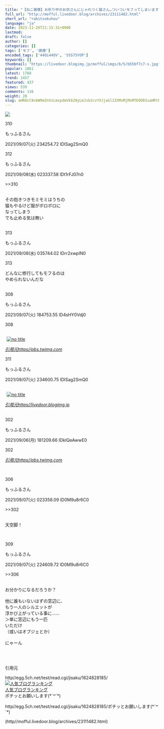 ```yaml
---
title: "【ねこ画像】お祈り中のお坊さんにじゃれつく猫さん…ついついモフってしまいますねwww "
full_url: "http://mofful.livedoor.blog/archives/23111482.html"
short_url: "rabitsokuhou"
language: "ja"
date: 2023-11-26T21:15:31+0900
lastmod: 
draft: false
author: []
categories: []
tags: ['モフ', '画像']
encoded_tags: ['44Oi44OV', '55S75YOP']
keywords: []
thumbnail: "https://livedoor.blogimg.jp/mofful/imgs/b/5/b556f7c7-s.jpg"
popular: 1861
latest: 1768
trend: 1457
featured: 437
views: 539
comments: 116
weight: 20
slug: aHR0cC8vbW9mZnVsLmxpdmVkb29yLmJsb2cvYXJjaGl2ZXMvMjMxMTE0ODIuaHRtbA==
---
```


![](https://livedoor.blogimg.jp/mofful/imgs/b/5/b556f7c7-s.jpg)

<div><p class='t_h'>310 <p>もっふるさん</p> <p>2021/09/07(火) 234254.72 IDlSag2SmQ0</p></p><p class='t_h t_i'>312 <p>もっふるさん</p> <p>2021/09/08(水) 023337.58 IDt1rFJ07n0</p></p><p class='t_b t_i'><p class='anchor'>>>310</p> <br>その抱きつきモミモミはうちの<br>猫もやるけど服がボロボロに<br>なってしまう <br>でも止める気は無い </p><br>313 <p>もっふるさん</p> <p>2021/09/08(水) 035744.02 IDrr2xwpIN0</p><p>313</p><p class='t_b'>どんなに修行してもモフるのは<br>やめられないんだな </p><br>308 <p>もっふるさん</p> <p>2021/09/07(火) 184753.55 ID4sHY0Vdj0</p><p>308</p><br><a href='https//livedoor.blogimg.jp/mofful/imgs/c/4/c419c9ef.jpg' target='_blank'><img src='https//livedoor.blogimg.jp/mofful/imgs/c/4/c419c9ef-s.jpg' alt='no title' class='image pict' border='0' hspace='5'></a><br><a target='_blank' href='https//pbs.twimg.com/media/E-jbvSSVQAA8kfP.jpg'><i><p>引用元https//pbs.twimg.com<br> </p></i></a><p class='t_h'>311 <p>もっふるさん</p> <p>2021/09/07(火) 234600.75 IDlSag2SmQ0</p></p><br><a href='https//livedoor.blogimg.jp/mofful/imgs/8/6/86a48e40.gif' target='_blank'><img src='https//livedoor.blogimg.jp/mofful/imgs/8/6/86a48e40.gif' alt='no title' class='image pict' border='0' hspace='5'></a><br><a target='_blank' href='https//livedoor.blogimg.jp/ankoya_soku/imgs/5/e/5eb76c7d.gif'><i><p>引用元https//livedoor.blogimg.jp</p></i></a><br>302 <p>もっふるさん</p> <p> 2021/09/06(月) 181209.66 IDkIQeAwwE0</p><p>302</p><a target='_blank' href='https//pbs.twimg.com/media/E-fgzE7UUAAvtFT.jpg'><i><p>引用元https//pbs.twimg.com<br></p></i></a><br> <p class='t_h t_i'>306 <p>もっふるさん</p> <p> 2021/09/07(火) 023358.09 ID0M9u8r6C0</p></p> <p class='t_b t_i'> <p class='anchor'>>>302</p> <br> 天空脚！ </p><br> <p class='t_h t_i'>309 <p>もっふるさん</p> <p> 2021/09/07(火) 224609.72 ID0M9u8r6C0</p></p> <p class='t_b t_i'> <p class='anchor'>>>306</p> <br> お分かりになるだろうか？ <br> <br>他に誰もいないはずの窓辺に、<br>もう一人のシルエットが<br>浮かび上がっている事に…… <br>＞単に窓辺にもう一匹<br>いただけ<br>（或いはオブジェとか） <br> <br>にゃーん </p><br> <p class='t_h'><br>引用元</p> http//egg.5ch.net/test/read.cgi/jisaku/1624828185/<br><a href='//blog.with2.net/link/?2036932'><img title='人気ブログランキング' src='https//blog.with2.net/img/banner/banner_21.gif'></a><br><a href='//blog.with2.net/link/?2036932'>人気ブログランキング</a><br>ポチッとお願いします(*´꒳`*)<br><img src='https//www11.a8.net/0.gif?a8mat=3BDUGQ+4RHMA+2HOM+BS629' height='1' width='1' border='0'> <p>http//egg.5ch.net/test/read.cgi/jisaku/1624828185/ポチッとお願いします(*´꒳`*)</p></div>

(http//mofful.livedoor.blog/archives/23111482.html)
